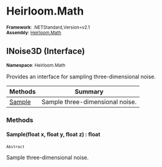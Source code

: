 # Heirloom.Math

<small>**Framework**: .NETStandard,Version=v2.1</small>  
<small>**Assembly**: [Heirloom.Math](../Heirloom.Math/Heirloom.Math.md)</small>  

## INoise3D (Interface)
<small>**Namespace**: Heirloom.Math</sub></small>  

Provides an interface for sampling three-dimensional noise.

| Methods               | Summary                         |
|-----------------------|---------------------------------|
| [Sample](#SAM96EA574) | Sample three-dimensional noise. |

### Methods

#### <a name="SAM96EA574"></a>Sample(float x, float y, float z) : float
<small>`Abstract`</small>

Sample three-dimensional noise.


